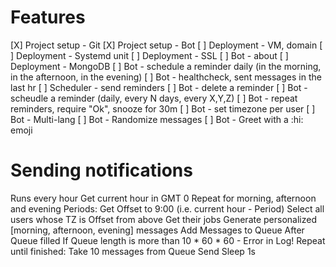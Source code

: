 # Features

[X] Project setup - Git
[X] Project setup - Bot
[ ] Deployment - VM, domain
[ ] Deployment - Systemd unit
[ ] Deployment - SSL
[ ] Bot - about
[ ] Deployment - MongoDB
[ ] Bot - schedule a reminder daily (in the morning, in the afternoon, in the evening)
[ ] Bot - healthcheck, sent messages in the last hr
[ ] Scheduler - send reminders
[ ] Bot - delete a reminder
[ ] Bot - scheudle a reminder (daily, every N days, every X,Y,Z)
[ ] Bot - repeat reminders, require "Ok", snooze for 30m
[ ] Bot - set timezone per user
[ ] Bot - Multi-lang
[ ] Bot - Randomize messages
[ ] Bot - Greet with a :hi: emoji

# Sending notifications

Runs every hour
Get current hour in GMT 0
Repeat for morning, afternoon and evening Periods:
    Get Offset to 9:00 (i.e. current hour - Period)
    Select all users whose TZ is Offset from above
    Get their jobs
    Generate personalized [morning, afternoon, evening] messages
    Add Messages to Queue
After Queue filled
If Queue length is more than 10 * 60 * 60 - Error in Log!
Repeat until finished:
    Take 10 messages from Queue
    Send
    Sleep 1s
